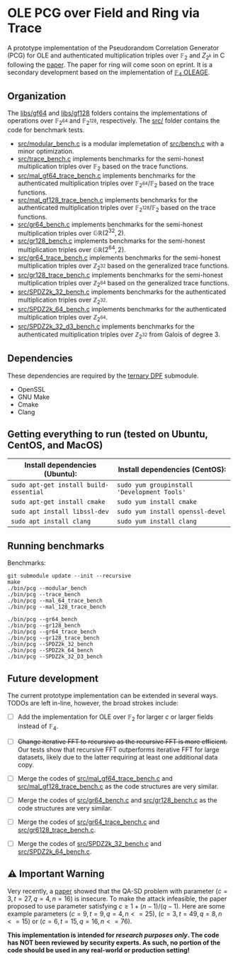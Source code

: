 # OLE PCG over Field and Ring via Trace

A prototype implementation of the Pseudorandom Correlation Generator (PCG) for OLE and authenticated multiplication triples over $\mathbb{F}_2$ and ${Z}_{2^k}$ in C following the [paper](https://eprint.iacr.org/2025/169). The paper for ring will come soon on eprint.
It is a secondary development based on the implementation of [$\mathbb{F}_4$ OLEAGE](https://github.com/sachaservan/FOLEAGE-PCG/).

## Organization
The [libs/gf64](libs/gf64) and [libs/gf128](libs/gf128) folders contains the implementations of operations over $\mathbb{F}_{2^{64}}$ and $\mathbb{F}_{2^{128}}$, respectively.
The [src/](src/) folder contains the code for benchmark tests.
- [src/modular_bench.c](src/modular_bench.c) is a modular implemetation of [src/bench.c](src/bench.c) with a minor optimization.
- [src/trace_bench.c](src/trace_bench.c) implements benchmarks for the semi-honest multiplication triples over $\mathbb{F}_2$ based on the trace functions.
- [src/mal_gf64_trace_bench.c](src/mal_gf64_trace_bench.c) implements benchmarks for the authenticated multiplication triples over $\mathbb{F}_{2^{64}}/\mathbb{F}_2$ based on the trace functions.
- [src/mal_gf128_trace_bench.c](src/mal_gf128_trace_bench.c) implements benchmarks for the authenticated multiplication triples over $\mathbb{F}_{2^{128}}/\mathbb{F}_2$ based on the trace functions.
- [src/gr64_bench.c](src/gr64_bench.c) implements benchmarks for the semi-honest multiplication triples over $\mathbb{GR}({2^{32}},2)$.
- [src/gr128_bench.c](src/gr128_bench.c) implements benchmarks for the semi-honest multiplication triples over $\mathbb{GR}({2^{64}},2)$.
- [src/gr64_trace_bench.c](src/gr64_trace_bench.c) implements benchmarks for the semi-honest multiplication triples over $\mathbb{Z}_{2^{32}}$ based on the generalized trace functions.
- [src/gr128_trace_bench.c](src/gr128_trace_bench.c) implements benchmarks for the semi-honest multiplication triples over $\mathbb{Z}_{2^{64}}$ based on the generalized trace functions.
- [src/SPDZ2k_32_bench.c](src/SPDZ2k_32_bench.c) implements benchmarks for the authenticated multiplication triples over $\mathbb{Z}_{2^{32}}$.
- [src/SPDZ2k_64_bench.c](src/SPDZ2k_64_bench.c) implements benchmarks for the authenticated multiplication triples over $\mathbb{Z}_{2^{64}}$.
- [src/SPDZ2k_32_d3_bench.c](src/SPDZ2k_32_d3_bench.c) implements benchmarks for the authenticated multiplication triples over $\mathbb{Z}_{2^{32}}$ from Galois of degree $3$.

## Dependencies
These dependencies are required by the [ternary DPF](https://github.com/sachaservan/tri-dpf) submodule.
- OpenSSL
- GNU Make
- Cmake
- Clang

## Getting everything to run (tested on Ubuntu, CentOS, and MacOS)

| Install dependencies (Ubuntu):         | Install dependencies (CentOS):              |
| -------------------------------------- | ------------------------------------------- |
| `sudo apt-get install build-essential` | `sudo yum groupinstall 'Development Tools'` |
| `sudo apt-get install cmake`           | `sudo yum install cmake`                    |
| `sudo apt install libssl-dev`          | `sudo yum install openssl-devel`            |
| `sudo apt install clang`               | `sudo yum install clang`                    |

## Running benchmarks

Benchmarks:

```
git submodule update --init --recursive
make
./bin/pcg --modular_bench
./bin/pcg --trace_bench
./bin/pcg --mal_64_trace_bench
./bin/pcg --mal_128_trace_bench

./bin/pcg --gr64_bench
./bin/pcg --gr128_bench
./bin/pcg --gr64_trace_bench
./bin/pcg --gr128_trace_bench
./bin/pcg --SPDZ2k_32_bench
./bin/pcg --SPDZ2k_64_bench
./bin/pcg --SPDZ2k_32_D3_bench
```

<!-- ## Parameter Selection

The parameters `c` and `t` can be computed using the [SageMath parameter selection script](https://github.com/mbombar/estimator_folding) (also available as a submodule in `scripts/parameters_selection`).
We provide reasonable choices of `c` and `t` in Table 2 of [the paper](https://eprint.iacr.org/2024/429.pdf).
In particular, our benchmarks use `(c=4, t=27)` as a conservative parameter choice and `(c=3,t=27)` as an aggressive parameter choice, when targeting at least $\lambda=128$ bits of security. -->

## Future development

The current prototype implementation can be extended in several ways.
TODOs are left in-line, however, the broad strokes include:

- [ ] Add the implementation for OLE over $\mathbb{F}_2$ for larger $c$ or larger fields instead of $\mathbb{F}_4$.
- [ ] ~~Change iterative FFT to recursive as the recursive FFT is more efficient.~~ Our tests show that recursive FFT outperforms iterative FFT for large datasets, likely due to the latter requiring at least one additional data copy.
- [ ] Merge the codes of [src/mal_gf64_trace_bench.c](src/mal_gf64_trace_bench.c) and [src/mal_gf128_trace_bench.c](src/mal_gf128_trace_bench.c) as the code structures are very similar.

- [ ] Merge the codes of [src/gr64_bench.c](src/gr64_bench.c) and [src/gr128_bench.c](src/gr128_bench.c) as the code structures are very similar.
- [ ] Merge the codes of [src/gr64_trace_bench.c](src/gr64_trace_bench.c) and [src/gr6128_trace_bench.c](src/gr6128_trace_bench.c).
- [ ] Merge the codes of [src/SPDZ2k_32_bench.c](src/SPDZ2k_32_bench.c) and [src/SPDZ2k_64_bench.c](src/SPDZ2k_32_bench.c).

## ⚠️ Important Warning

Very recently, a [paper](https://eprint.iacr.org/2025/892) showed that the QA-SD problem with parameter $(c=3, t=27, q=4, n=16)$ is insecure. To make the attack infeasible, the paper proposed to use parameter satisfying $c\ge 1+(n-1)/(q-1)$. Here are some example parameters $(c=9,t=9,q=4,n<=25)$, $(c=3, t=49, q=8, n<=15)$ or $(c=6, t=15, q=16, n<=76)$.

<b>This implementation is intended for _research purposes only_. The code has NOT been reviewed by security experts.
As such, no portion of the code should be used in any real-world or production setting!</b>
